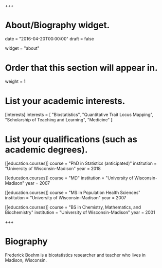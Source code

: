 +++
# About/Biography widget.

date = "2016-04-20T00:00:00"
draft = false

widget = "about"

# Order that this section will appear in.
weight = 1

# List your academic interests.
[interests]
  interests = [
    "Biostatistics",
    "Quantitative Trait Locus Mapping",
    "Scholarship of Teaching and Learning",
    "Medicine"
  ]

# List your qualifications (such as academic degrees).
[[education.courses]]
  course = "PhD in Statistics (anticipated)"
  institution = "University of Wisconsin-Madison"
  year = 2018

[[education.courses]]
  course = "MD"
  institution = "University of Wisconsin-Madison"
  year = 2007

[[education.courses]]
  course = "MS in Population Health Sciences"
  institution = "University of Wisconsin-Madison"
  year = 2007

[[education.courses]]
  course = "BS in Chemistry, Mathematics, and Biochemistry"
  institution = "University of Wisconsin-Madison"
  year = 2001
 
+++

# Biography

Frederick Boehm is a biostatistics researcher and teacher who lives in Madison, Wisconsin. 